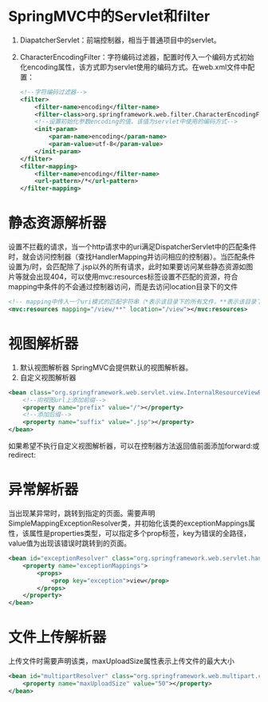 # SpringMVC中的Servlet和filter
1. DiapatcherServlet：前端控制器，相当于普通项目中的servlet。

2. CharacterEncodingFilter：字符编码过滤器，配置时传入一个编码方式初始化encoding属性，该方式即为servlet使用的编码方式。在web.xml文件中配置：
    ```xml
    <!--字符编码过滤器-->
    <filter>
        <filter-name>encoding</filter-name>
        <filter-class>org.springframework.web.filter.CharacterEncodingFilter</filter-class>
        <!--设置初始化参数encoding的值，该值为servlet中使用的编码方式-->
        <init-param>
            <param-name>encoding</param-name>
            <param-value>utf-8</param-value>
        </init-param>
    </filter>
    <filter-mapping>
        <filter-name>encoding</filter-name>
        <url-pattern>/*</url-pattern>
    </filter-mapping>
    ```

# 静态资源解析器
设置不拦截的请求，当一个http请求中的uri满足DispatcherServlet中的匹配条件时，就会访问控制器（查找HandlerMapping并访问相应的控制器）。当匹配条件设置为/时，会匹配除了.jsp以外的所有请求，此时如果要访问某些静态资源如图片等就会出现404，可以使用mvc:resources标签设置不匹配的资源，符合mapping中条件的不会通过控制器访问，而是去访问location目录下的文件
```xml
<!-- mapping中传入一个uri模式的匹配字符串（*表示该目录下的所有文件，**表示该目录下的所有文件及文件夹中的子文件）。location中传入一个目录，表示满足mapping条件的资源会在该目录下查找（查找*或**）-->
<mvc:resources mapping="/view/**" location="/view"></mvc:resources>
```

# 视图解析器
1. 默认视图解析器
SpringMVC会提供默认的视图解析器。
2. 自定义视图解析器
```xml
<bean class="org.springframework.web.servlet.view.InternalResourceViewResolver">
    <!--向视图url上添加前缀-->
    <property name="prefix" value="/"></property>
    <!--添加后缀-->
    <property name="suffix" value=".jsp"></property>
</bean>
```
如果希望不执行自定义视图解析器，可以在控制器方法返回值前面添加forward:或redirect:

# 异常解析器
当出现某异常时，跳转到指定的页面。需要声明SimpleMappingExceptionResolver类，并初始化该类的exceptionMappings属性，该属性是properties类型，可以指定多个prop标签，key为错误的全路径，value值为出现该错误时跳转到的页面。
```xml
<bean id="exceptionResolver" class="org.springframework.web.servlet.handler.SimpleMappingExceptionResolver">
    <property name="exceptionMappings">
        <props>
            <prop key="exception">view</prop>
        </props>
    </property>
</bean>
```

# 文件上传解析器
上传文件时需要声明该类，maxUploadSize属性表示上传文件的最大大小
```xml
<bean id="multipartResolver" class="org.springframework.web.multipart.commons.CommonsMultipartResolver">
    <property name="maxUploadSize" value="50"></property>
</bean>
```